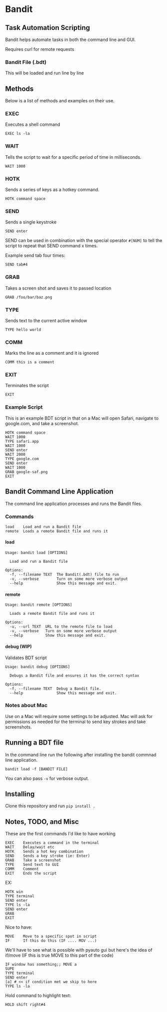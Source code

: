 # Bandit
## Task Automation Scripting

Bandit helps automate tasks in both the command line and GUI.

Requires curl for remote requests

### Bandit File (.bdt)

This will be loaded and run line by line

## Methods

Below is a list of methods and examples on their use.

### EXEC

Executes a shell command
```
EXEC ls -la
```

### WAIT

Tells the script to wait for a specific period of time in milliseconds.
```
WAIT 1000
```

### HOTK

Sends a series of keys as a hotkey command.

```
HOTK command space
```

### SEND

Sends a single keystroke
```
SEND enter
```

SEND can be used in combination with the special operator ```#[NUM]``` to tell the script to repeat that SEND command x times.

Example send tab four times:
```
SEND tab#4
```

### GRAB

Takes a screen shot and saves it to passed location
```
GRAB /foo/bar/baz.png
```

### TYPE

Sends text to the current active window
```
TYPE hello world
```

### COMM

Marks the line as a comment and it is ignored
```
COMM this is a comment
```

### EXIT

Terminates the script
```
EXIT
```

### Example Script

This is an example BDT script in that on a Mac will open Safari, navigate to google.com, and take a screenshot.
```
HOTK command space
WAIT 1000
TYPE safari.app
WAIT 1000
SEND enter
WAIT 2000
TYPE google.com
SEND enter
WAIT 1000
GRAB google-saf.png
EXIT
```

## Bandit Command Line Application

The command line application processes and runs the Bandit files.

### Commands
```
load    Load and run a Bandit file
remote  Loads a remote Bandit file and runs it
```

#### load
```
Usage: bandit load [OPTIONS]

  Load and run a Bandit file

Options:
  -f, --filename TEXT  The Bandit(.bdt) file to run
  -v, --verbose        Turn on some more verbose output
  --help               Show this message and exit.
```

#### remote
```
Usage: bandit remote [OPTIONS]

  Loads a remote Bandit file and runs it

Options:
  -u, --url TEXT  URL to the remote file to load
  -v, --verbose   Turn on some more verbose output
  --help          Show this message and exit.
```

#### debug (WIP)

Validates BDT script

```
Usage: bandit debug [OPTIONS]

  Debugs a Bandit file and ensures it has the correct syntax

Options:
  -f, --filename TEXT  Debug a Bandit file.
  --help               Show this message and exit.
```


### Notes about Mac

Use on a Mac will require some settings to be adjusted. Mac will ask for permissions as needed for the terminal to send key strokes and take screenshots.

## Running a BDT file

In the command line run the following after installing the bandit commnad line application.

```
bandit load -f [BANDIT FILE]
```

You can also pass ```-v``` for verbose output.

## Installing

Clone this repository and run ```pip install .```

## Notes, TODO, and Misc

These are the first commands I'd like to have working

```
EXEC    Executes a command in the terminal
WAIT    Delay/wait etc
HOTK    Sends a hot key combination
SEND    Sends a key stroke (ie: Enter)
GRAB    Take a screenshot
TYPE    Send text to GUI
COMM    Comment
EXIT    Ends the script
```

EX:

```
HOTK win
TYPE terminal
SEND enter
TYPE ls -la
SEND enter
GRAB
EXIT
```

Nice to have:
```
MOVE    Move to a specific spot in script
IF      If this do this (IF .... MOV ...)
```
We'll have to see what is possible with pyauto gui but here's the idea of if/move
(IF this is true MOVE to this part of the code)

```
IF window has something;; MOVE a
SUPE
TYPE terminal
SEND enter
[a] # << if condition met we skip to here
TYPE ls -la
```

Hold command to highlight text:
```
HOLD shift right#4
```
